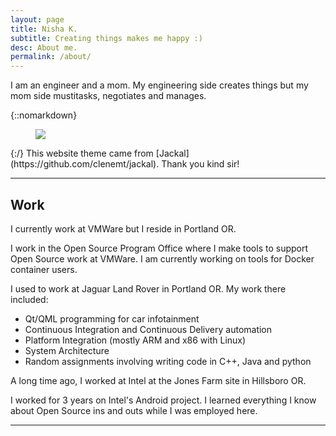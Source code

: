 ```yaml
---
layout: page
title: Nisha K.
subtitle: Creating things makes me happy :)
desc: About me.
permalink: /about/
---
```


<div class="pretty-links">

<div class="lead lead-about">I am an engineer and a mom. My engineering side creates things but my mom side mustitasks, negotiates and manages.
</div>

{::nomarkdown} 
<figure class="site-profile">
    <img src="{{ site.baseurl }}/assets/img/profile.png">
</figure>
{:/}
This website theme came from [Jackal](https://github.com/clenemt/jackal).
Thank you kind sir!

---

## Work

I currently work at VMWare but I reside in Portland OR.

I work in the Open Source Program Office where I make tools to support Open Source work at VMWare. I am currently working on tools for Docker container users.


I used to work at Jaguar Land Rover in Portland OR.
My work there included:

- Qt/QML programming for car infotainment
- Continuous Integration and Continuous Delivery automation
- Platform Integration (mostly ARM and x86 with Linux)
- System Architecture
- Random assignments involving writing code in C++, Java and python

A long time ago, I worked at Intel at the Jones Farm site in Hillsboro OR.

I worked for 3 years on Intel's Android project. I learned everything I know about Open Source ins and outs while I was employed here.

---

</div>

